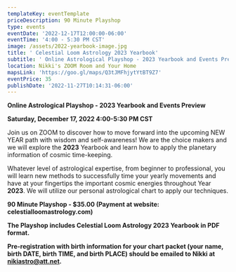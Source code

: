 ```yaml
---
templateKey: eventTemplate
priceDescription: 90 Minute Playshop
type: events
eventDate: '2022-12-17T12:00:00-06:00'
eventTime: '4:00 - 5:30 PM CST'
image: /assets/2022-yearbook-image.jpg
title: ' Celestial Loom Astrology 2023 Yearbook'
subtitle: ' Online Astrological Playshop - 2023 Yearbook and Events Preview'
location: Nikki's ZOOM Room and Your Home
mapsLink: 'https://goo.gl/maps/Q3tJMFhjytYtBT9Z7'
eventPrice: 35
publishDate: '2022-11-27T10:14:31-06:00'
---
```

**Online Astrological Playshop - 2023 Yearbook and Events Preview**

**Saturday, December 17, 2022    4:00-5:30 PM CST**

Join us on ZOOM to discover how to move forward into the upcoming NEW YEAR path with wisdom and self-awareness!  We are the choice makers and we will explore the **2023** Yearbook and learn how to apply the planetary information of cosmic time-keeping.

Whatever level of astrological expertise, from beginner to professional, you will learn new methods to successfully time your yearly movements and have at your fingertips the important cosmic energies throughout Year **2023**.  We will utilize our personal astrological chart to apply our techniques.

**90 Minute Playshop - $35.00 (Payment at website: celestialloomastrology.com)**

**The Playshop includes Celestial Loom Astrology 2023 Yearbook in PDF format.**  

**Pre-registration with birth information for your chart packet (your name, birth DATE, birth TIME, and birth PLACE) should be emailed to Nikki at nikiastro@att.net.**
